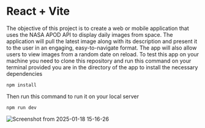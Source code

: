 # React + Vite


The objective of this project is to create a web or mobile application that uses the NASA APOD API to display daily images from space. The application will pull the latest image along with its description and present it to the user in an engaging, easy-to-navigate format. The app will also allow users to view images from a random date on reload.
To test this app on your machine you need to clone this repository and run this command on your terminal provided you are in the directory of the app to install the necessary dependencies

    npm install

Then run this command to run it on your local server

    npm run dev

![Screenshot from 2025-01-18 15-16-26](https://github.com/user-attachments/assets/e071a616-01e8-4366-a3c1-6e632817d0de)


